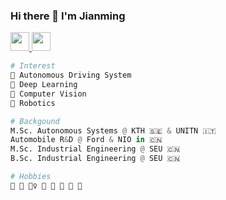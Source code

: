 ### Hi there 👋 I'm Jianming

<p align="left">
  <a href="https://jianminghan.nicepage.io/">
    <img src="https://user-images.githubusercontent.com/62132206/142753467-f3bf3324-1a9d-413d-830b-e2313f224e88.png" width="30">
  </a>
  <a href="https://www.linkedin.com/in/jianminghan/">
    <img src="https://user-images.githubusercontent.com/62132206/142753461-40c71c77-4f7c-4394-9093-065356dc6f60.png" width="30">
  </a> 
</p>

```python
# Interest
🚗 Autonomous Driving System
🧠 Deep Learning
👀 Computer Vision
🤖️ Robotics

# Backgound
M.Sc. Autonomous Systems @ KTH 🇸🇪 & UNITN 🇮🇹
Automobile R&D @ Ford & NIO in 🇨🇳
M.Sc. Industrial Engineering @ SEU 🇨🇳
B.Sc. Industrial Engineering @ SEU 🇨🇳

# Hobbies
🏀 🏓 🏊‍♀️ 🎿 🏸️ 🎱 🚴 🚗
```

<!--
**jhan15/jhan15** is a ✨ _special_ ✨ repository because its `README.md` (this file) appears on your GitHub profile.

Here are some ideas to get you started:

- 🔭 I’m currently working on ...
- 🌱 I’m currently learning ...
- 👯 I’m looking to collaborate on ...
- 🤔 I’m looking for help with ...
- 💬 Ask me about ...
- 📫 How to reach me: ...
- 😄 Pronouns: ...
- ⚡ Fun fact: ...

<p align="center">
  <b>Some Links:</b><br>
  <a href="#">Link 1</a> |
  <a href="#">Link 2</a> |
  <a href="#">Link 3</a>
  <br><br>
  <img src="http://s.4cdn.org/image/title/105.gif">
</p>

<p align="left">
  <a href="https://jianminghan.nicepage.io/">
    <img src="https://user-images.githubusercontent.com/62132206/142752820-2e2e63a9-b8f2-4c72-bafb-0bc16c802190.png" width="20">
  </a>
  <a href="https://jianminghan.nicepage.io/">Link 2</a> 
  <a href="https://jianminghan.nicepage.io/">Link 3</a>
</p>


[<img src="https://user-images.githubusercontent.com/62132206/142752820-2e2e63a9-b8f2-4c72-bafb-0bc16c802190.png" width="50">](https://jianminghan.nicepage.io/)
-->

